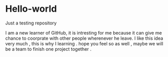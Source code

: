 # Hello-world
Just a testing repository

I am a new learner of GitHub, it is intresting for me because it can give me chance to coorprate with other people wherenever he leave. I like this idea very much , this is why I learning . hope you feel so as well , maybe we will be a team to finish one project together .
